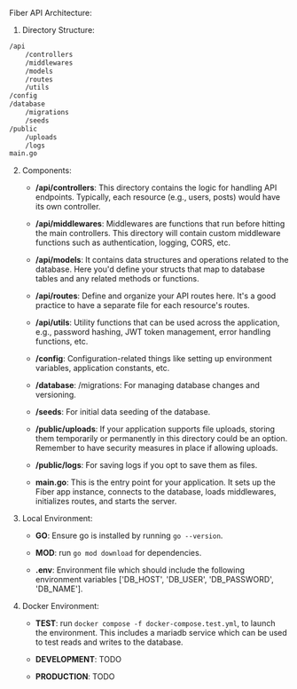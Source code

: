 Fiber API Architecture:

1. Directory Structure:

```bash
/api
    /controllers
    /middlewares
    /models
    /routes
    /utils
/config
/database
    /migrations
    /seeds
/public
    /uploads
    /logs
main.go
```

2. Components:

   - **/api/controllers**: This directory contains the logic for handling API
     endpoints. Typically, each resource (e.g., users, posts) would have its own
     controller.

   - **/api/middlewares**: Middlewares are functions that run before hitting the
     main controllers. This directory will contain custom middleware functions
     such as authentication, logging, CORS, etc.

   - **/api/models**: It contains data structures and operations related to the
     database. Here you'd define your structs that map to database tables and
     any related methods or functions.

   - **/api/routes**: Define and organize your API routes here. It's a good
     practice to have a separate file for each resource's routes.

   - **/api/utils**: Utility functions that can be used across the application,
     e.g., password hashing, JWT token management, error handling functions,
     etc.

   - **/config**: Configuration-related things like setting up environment
     variables, application constants, etc.

   - **/database**: /migrations: For managing database changes and versioning.

   - **/seeds**: For initial data seeding of the database.

   - **/public/uploads**: If your application supports file uploads, storing
     them temporarily or permanently in this directory could be an option.
     Remember to have security measures in place if allowing uploads.

   - **/public/logs**: For saving logs if you opt to save them as files.

   - **main.go**: This is the entry point for your application. It sets up the
     Fiber app instance, connects to the database, loads middlewares,
     initializes routes, and starts the server.

3. Local Environment:

   - **GO**: Ensure go is installed by running `go --version`.

   - **MOD**: run `go mod download` for dependencies.

   - **.env**: Environment file which should include the following environment
     variables ['DB_HOST', 'DB_USER', 'DB_PASSWORD', 'DB_NAME'].

4. Docker Environment:

   - **TEST**: run `docker compose -f docker-compose.test.yml`, to launch the
     environment. This includes a mariadb service which can be used to test
     reads and writes to the database.

   - **DEVELOPMENT**: TODO

   - **PRODUCTION**: TODO
